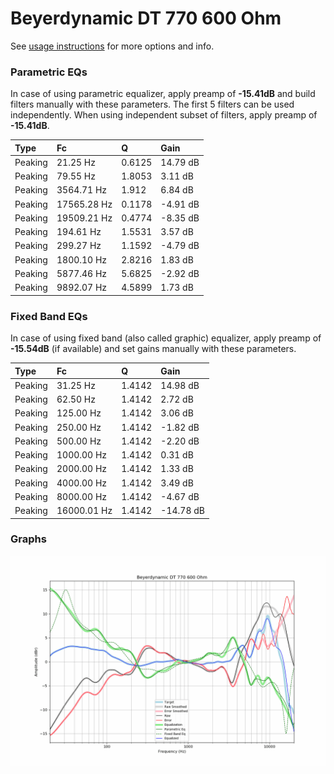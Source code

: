 # Beyerdynamic DT 770 600 Ohm
See [usage instructions](https://github.com/jaakkopasanen/AutoEq#usage) for more options and info.

### Parametric EQs
In case of using parametric equalizer, apply preamp of **-15.41dB** and build filters manually
with these parameters. The first 5 filters can be used independently.
When using independent subset of filters, apply preamp of **-15.41dB**.

| Type    | Fc          |      Q | Gain     |
|:--------|:------------|:-------|:---------|
| Peaking | 21.25 Hz    | 0.6125 | 14.79 dB |
| Peaking | 79.55 Hz    | 1.8053 | 3.11 dB  |
| Peaking | 3564.71 Hz  | 1.912  | 6.84 dB  |
| Peaking | 17565.28 Hz | 0.1178 | -4.91 dB |
| Peaking | 19509.21 Hz | 0.4774 | -8.35 dB |
| Peaking | 194.61 Hz   | 1.5531 | 3.57 dB  |
| Peaking | 299.27 Hz   | 1.1592 | -4.79 dB |
| Peaking | 1800.10 Hz  | 2.8216 | 1.83 dB  |
| Peaking | 5877.46 Hz  | 5.6825 | -2.92 dB |
| Peaking | 9892.07 Hz  | 4.5899 | 1.73 dB  |

### Fixed Band EQs
In case of using fixed band (also called graphic) equalizer, apply preamp of **-15.54dB**
(if available) and set gains manually with these parameters.

| Type    | Fc          |      Q | Gain      |
|:--------|:------------|:-------|:----------|
| Peaking | 31.25 Hz    | 1.4142 | 14.98 dB  |
| Peaking | 62.50 Hz    | 1.4142 | 2.72 dB   |
| Peaking | 125.00 Hz   | 1.4142 | 3.06 dB   |
| Peaking | 250.00 Hz   | 1.4142 | -1.82 dB  |
| Peaking | 500.00 Hz   | 1.4142 | -2.20 dB  |
| Peaking | 1000.00 Hz  | 1.4142 | 0.31 dB   |
| Peaking | 2000.00 Hz  | 1.4142 | 1.33 dB   |
| Peaking | 4000.00 Hz  | 1.4142 | 3.49 dB   |
| Peaking | 8000.00 Hz  | 1.4142 | -4.67 dB  |
| Peaking | 16000.01 Hz | 1.4142 | -14.78 dB |

### Graphs
![](./Beyerdynamic%20DT%20770%20600%20Ohm.png)